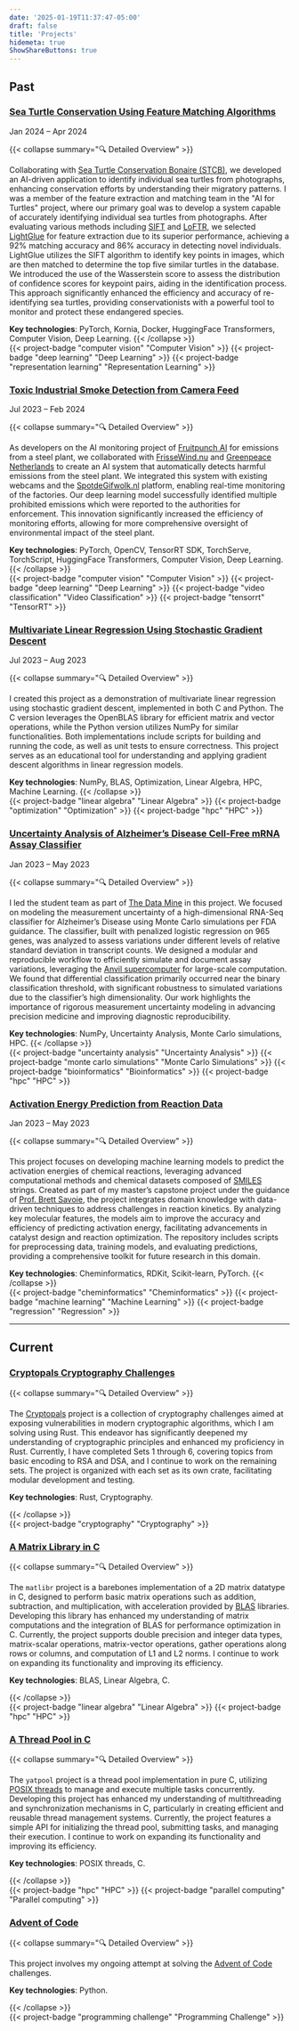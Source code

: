 ```yaml
---
date: '2025-01-19T11:37:47-05:00'
draft: false
title: 'Projects'
hidemeta: true
ShowShareButtons: true
---
```


## Past

### [Sea Turtle Conservation Using Feature Matching Algorithms](https://www.fruitpunch.ai/blog/tracking-turtles-how-ai-helps-conservationists-to-re-identify-sea-turtles)

Jan 2024 – Apr 2024

{{< collapse summary="🔍 Detailed Overview" >}}

Collaborating with [Sea Turtle Conservation Bonaire (STCB)](https://www.bonaireturtles.org/wp/), we developed an AI-driven application to identify individual sea turtles from photographs, enhancing conservation efforts by understanding their migratory patterns. I was a member of the feature extraction and matching team in the "AI for Turtles" project, where our primary goal was to develop a system capable of accurately identifying individual sea turtles from photographs. After evaluating various methods including [SIFT](https://home.cis.rit.edu/~cnspci/references/dip/feature_extraction/lowe1999.pdf) and [LoFTR](https://openaccess.thecvf.com/content/CVPR2021/papers/Sun_LoFTR_Detector-Free_Local_Feature_Matching_With_Transformers_CVPR_2021_paper.pdf), we selected [LightGlue](https://openaccess.thecvf.com/content/ICCV2023/papers/Lindenberger_LightGlue_Local_Feature_Matching_at_Light_Speed_ICCV_2023_paper.pdf) for feature extraction due to its superior performance, achieving a 92% matching accuracy and 86% accuracy in detecting novel individuals. LightGlue utilizes the SIFT algorithm to identify key points in images, which are then matched to determine the top five similar turtles in the database. We introduced the use of the Wasserstein score to assess the distribution of confidence scores for keypoint pairs, aiding in the identification process. This approach significantly enhanced the efficiency and accuracy of re-identifying sea turtles, providing conservationists with a powerful tool to monitor and protect these endangered species.

**Key technologies**: PyTorch, Kornia, Docker, HuggingFace Transformers, Computer Vision, Deep Learning.
{{< /collapse >}}
\
{{< project-badge "computer vision" "Computer Vision" >}}
{{< project-badge "deep learning" "Deep Learning" >}}
{{< project-badge "representation learning" "Representation Learning" >}}

### [Toxic Industrial Smoke Detection from Camera Feed](https://www.frissewind.nu/articles/ai)

Jul 2023 – Feb 2024

{{< collapse summary="🔍 Detailed Overview" >}}

As developers on the AI monitoring project of [Fruitpunch AI](https://www.fruitpunch.ai/) for emissions from a steel plant, we collaborated with [FrisseWind.nu](https://www.frissewind.nu/) and [Greenpeace Netherlands](https://www.greenpeace.org/nl/) to create an AI system that automatically detects harmful emissions from the steel plant. We integrated this system with existing webcams and the [SpotdeGifwolk.nl](https://spotdegifwolk.nl/) platform, enabling real-time monitoring of the factories. Our deep learning model successfully identified multiple prohibited emissions which were reported to the authorities for enforcement. This innovation significantly increased the efficiency of monitoring efforts, allowing for more comprehensive oversight of environmental impact of the steel plant.

**Key technologies**: PyTorch, OpenCV, TensorRT SDK, TorchServe, TorchScript, HuggingFace Transformers, Computer Vision, Deep Learning.
{{< /collapse >}}
\
{{< project-badge "computer vision" "Computer Vision" >}}
{{< project-badge "deep learning" "Deep Learning" >}}
{{< project-badge "video classification" "Video Classification" >}}
{{< project-badge "tensorrt" "TensorRT" >}}

### [Multivariate Linear Regression Using Stochastic Gradient Descent](https://github.com/debajyotid2/gradient_descent)

Jul 2023 – Aug 2023

{{< collapse summary="🔍 Detailed Overview" >}}

I created this project as a demonstration of multivariate linear regression using stochastic gradient descent, implemented in both C and Python. The C version leverages the OpenBLAS library for efficient matrix and vector operations, while the Python version utilizes NumPy for similar functionalities. Both implementations include scripts for building and running the code, as well as unit tests to ensure correctness. This project serves as an educational tool for understanding and applying gradient descent algorithms in linear regression models.

**Key technologies**: NumPy, BLAS, Optimization, Linear Algebra, HPC, Machine Learning.
{{< /collapse >}}
\
{{< project-badge "linear algebra" "Linear Algebra" >}}
{{< project-badge "optimization" "Optimization" >}}
{{< project-badge "hpc" "HPC" >}}

### [Uncertainty Analysis of Alzheimer’s Disease Cell-Free mRNA Assay Classifier](https://media.licdn.com/dms/document/media/v2/D562DAQEahK4YdCa1gw/profile-treasury-document-pdf-analyzed/profile-treasury-document-pdf-analyzed/0/1732575334006?e=1738195200&v=beta&t=qaGLTUFGYh6Jrsnb9XKJVuxTJYuk4j7PZ16xqvc19U0)

Jan 2023 – May 2023

{{< collapse summary="🔍 Detailed Overview" >}}

I led the student team as part of [The Data Mine](https://datamine.purdue.edu/) in this project. We focused on modeling the measurement uncertainty of a high-dimensional RNA-Seq classifier for Alzheimer’s Disease using Monte Carlo simulations per FDA guidance. The classifier, built with penalized logistic regression on 965 genes, was analyzed to assess variations under different levels of relative standard deviation in transcript counts. We designed a modular and reproducible workflow to efficiently simulate and document assay variations, leveraging the [Anvil supercomputer](https://www.rcac.purdue.edu/anvil) for large-scale computation. We found that differential classification primarily occurred near the binary classification threshold, with significant robustness to simulated variations due to the classifier’s high dimensionality. Our work highlights the importance of rigorous measurement uncertainty modeling in advancing precision medicine and improving diagnostic reproducibility.

**Key technologies**: NumPy, Uncertainty Analysis, Monte Carlo simulations, HPC.
{{< /collapse >}}
\
{{< project-badge "uncertainty analysis" "Uncertainty Analysis" >}}
{{< project-badge "monte carlo simulations" "Monte Carlo Simulations" >}}
{{< project-badge "bioinformatics" "Bioinformatics" >}}
{{< project-badge "hpc" "HPC" >}}

### [Activation Energy Prediction from Reaction Data](https://github.com/debajyotid2/activation_energy_prediction)

Jan 2023 – May 2023

{{< collapse summary="🔍 Detailed Overview" >}}

This project focuses on developing machine learning models to predict the activation energies of chemical reactions, leveraging advanced computational methods and chemical datasets composed of [SMILES](https://daylight.com/dayhtml/doc/theory/theory.smiles.html) strings. Created as part of my master’s capstone project under the guidance of [Prof. Brett Savoie](https://engineering.nd.edu/faculty/brett-savoie/), the project integrates domain knowledge with data-driven techniques to address challenges in reaction kinetics. By analyzing key molecular features, the models aim to improve the accuracy and efficiency of predicting activation energy, facilitating advancements in catalyst design and reaction optimization. The repository includes scripts for preprocessing data, training models, and evaluating predictions, providing a comprehensive toolkit for future research in this domain.

**Key technologies**: Cheminformatics, RDKit, Scikit-learn, PyTorch.
{{< /collapse >}}
\
{{< project-badge "cheminformatics" "Cheminformatics" >}}
{{< project-badge "machine learning" "Machine Learning" >}}
{{< project-badge "regression" "Regression" >}}

---

## Current

### [Cryptopals Cryptography Challenges](https://github.com/debajyotid2/cryptopals)

{{< collapse summary="🔍 Detailed Overview" >}}

The [Cryptopals](https://cryptopals.com/) project is a collection of cryptography challenges aimed at exposing vulnerabilities in modern cryptographic algorithms, which I am solving using Rust. This endeavor has significantly deepened my understanding of cryptographic principles and enhanced my proficiency in Rust. Currently, I have completed Sets 1 through 6, covering topics from basic encoding to RSA and DSA, and I continue to work on the remaining sets. The project is organized with each set as its own crate, facilitating modular development and testing.

**Key technologies**: Rust, Cryptography.

{{< /collapse >}}
\
{{< project-badge "cryptography" "Cryptography" >}}

### [A Matrix Library in C](https://github.com/debajyotid2/matlibr)

{{< collapse summary="🔍 Detailed Overview" >}}

The `matlibr` project is a barebones implementation of a 2D matrix datatype in C, designed to perform basic matrix operations such as addition, subtraction, and multiplication, with acceleration provided by [BLAS](https://www.netlib.org/blas/) libraries.  Developing this library has enhanced my understanding of matrix computations and the integration of BLAS for performance optimization in C. Currently, the project supports double precision and integer data types, matrix-scalar operations, matrix-vector operations, gather operations along rows or columns, and computation of L1 and L2 norms.  I continue to work on expanding its functionality and improving its efficiency. 

**Key technologies**: BLAS, Linear Algebra, C.

{{< /collapse >}}
\
{{< project-badge "linear algebra" "Linear Algebra" >}}
{{< project-badge "hpc" "HPC" >}}

### [A Thread Pool in C](https://github.com/debajyotid2/yatpool)

{{< collapse summary="🔍 Detailed Overview" >}}

The `yatpool` project is a thread pool implementation in pure C, utilizing [POSIX threads](https://www.man7.org/linux/man-pages/man7/pthreads.7.html) to manage and execute multiple tasks concurrently.  Developing this project has enhanced my understanding of multithreading and synchronization mechanisms in C, particularly in creating efficient and reusable thread management systems. Currently, the project features a simple API for initializing the thread pool, submitting tasks, and managing their execution.  I continue to work on expanding its functionality and improving its efficiency. 

**Key technologies**: POSIX threads, C.

{{< /collapse >}}
\
{{< project-badge "hpc" "HPC" >}}
{{< project-badge "parallel computing" "Parallel computing" >}}

### [Advent of Code](https://github.com/debajyotid2/adventofcode)

{{< collapse summary="🔍 Detailed Overview" >}}

This project involves my ongoing attempt at solving the [Advent of Code](https://adventofcode.com/) challenges.

**Key technologies**: Python.

{{< /collapse >}}
\
{{< project-badge "programming challenge" "Programming Challenge" >}}

